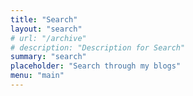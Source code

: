 ```yaml
---
title: "Search"
layout: "search"
# url: "/archive"
# description: "Description for Search"
summary: "search"
placeholder: "Search through my blogs"
menu: "main"
---
```

